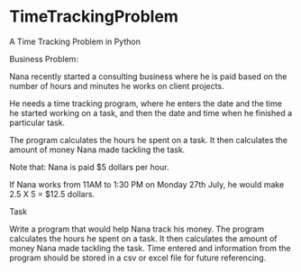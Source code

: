 # TimeTrackingProblem
A Time Tracking Problem in Python

Business Problem:

Nana recently started a consulting business where he is paid based on the number of hours and minutes he works on client projects.

He needs a time tracking program, where he enters the date and the time he started working on a task, and then the date and time when he finished a particular task. 

The program calculates the hours he spent on a task. It then calculates the amount of money Nana made tackling the task. 

 

Note that: Nana is paid $5 dollars per hour.

 

If Nana works from 11AM to 1:30 PM on Monday 27th July, he would make 2.5 X 5 = $12.5 dollars.



Task

Write a program that would help Nana track his money.
The program calculates the hours he spent on a task.
 It then calculates the amount of money Nana made tackling the task. 
Time entered and information from the program should be stored in a csv or excel file for future referencing.
